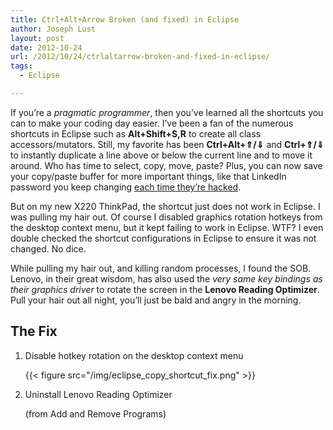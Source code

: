 ```yaml
---
title: Ctrl+Alt+Arrow Broken (and fixed) in Eclipse
author: Joseph Lust
layout: post
date: 2012-10-24
url: /2012/10/24/ctrlaltarrow-broken-and-fixed-in-eclipse/
tags:
  - Eclipse

---
```

If you&#8217;re a _pragmatic programmer_, then you&#8217;ve learned all the shortcuts you can to make your coding day easier. I&#8217;ve been a fan of the numerous shortcuts in Eclipse such as **Alt+Shift+S,R** to create all class accessors/mutators. Still, my favorite has been **Ctrl+Alt+⇑/⇓** and **Ctrl+⇑/⇓** to instantly duplicate a line above or below the current line and to move it around. Who has time to select, copy, move, paste? Plus, you can now save your copy/paste buffer for more important things, like that LinkedIn password you keep changing [each time they&#8217;re hacked](http://www.pcworld.com/article/257045/6_5m_linkedin_passwords_posted_online_after_apparent_hack.html).

But on my new X220 ThinkPad, the shortcut just does not work in Eclipse. I was pulling my hair out. Of course I disabled graphics rotation hotkeys from the desktop context menu, but it kept failing to work in Eclipse. WTF? I even double checked the shortcut configurations in Eclipse to ensure it was not changed. No dice.

While pulling my hair out, and killing random processes, I found the SOB. Lenovo, in their great wisdom, has also used the _very same key bindings as their graphics driver_ to rotate the screen in the **Lenovo Reading Optimizer**. Pull your hair out all night, you&#8217;ll just be bald and angry in the morning.

## The Fix

1. Disable hotkey rotation on the desktop context menu

    {{< figure src="/img/eclipse_copy_shortcut_fix.png" >}}

2. Uninstall Lenovo Reading Optimizer
    
    (from Add and Remove Programs) </li> </ol>
